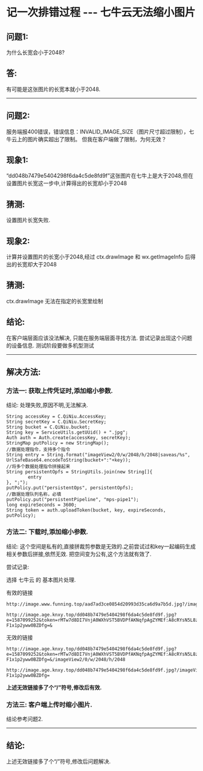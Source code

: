 # 记一次排错过程 --- 七牛云无法缩小图片
 

## 问题1:
为什么长宽会小于2048?

## 答:
有可能是这张图片的长宽本就小于2048.

---------------------------------

## 问题2:
服务端报400错误，错误信息：INVALID_IMAGE_SIZE（图片尺寸超过限制），七牛云上的图片确实超出了限制。
但我在客户端做了限制，为何无效？

## 现象1:
“dd048b7479e5404298f6da4c5de8fd9f”这张图片在七牛上是大于2048,但在设置图片长宽这一步中,计算得出的长宽却小于2048

## 猜测:
设置图片长宽失败.

## 现象2:
计算并设置图片的长宽小于2048,经过 ctx.drawImage 和 wx.getImageInfo 后得出的长宽却大于2048

## 猜测:
ctx.drawImage 无法在指定的长宽里绘制

## 结论:
在客户端层面应该没法解决, 只能在服务端层面寻找方法.
尝试记录出现这个问题的设备信息.
测试阶段要做多机型测试

---------------------------------

## 解决方法:

### 方法一: 获取上传凭证时,添加缩小参数.

结论: 处理失败,原因不明,无法解决.

`````
String accessKey = C.QiNiu.AccessKey;
String secretKey = C.QiNiu.SecretKey;
String bucket = C.QiNiu.bucket;
String key = ServiceUtils.getUUid() + ".jpg";
Auth auth = Auth.create(accessKey, secretKey);
StringMap putPolicy = new StringMap();
//数据处理指令，支持多个指令
String entry = String.format("imageView2/0/w/2048/h/2048|saveas/%s", UrlSafeBase64.encodeToString(bucket+":"+key));
//将多个数据处理指令拼接起来
String persistentOpfs = StringUtils.join(new String[]{
        entry
}, ";");
putPolicy.put("persistentOps", persistentOpfs);
//数据处理队列名称，必填
putPolicy.put("persistentPipeline", "mps-pipe1");
long expireSeconds = 3600;
String token = auth.uploadToken(bucket, key, expireSeconds, putPolicy);
`````

### 方法二: 下载时,添加缩小参数.


结论: 这个空间是私有的,直接拼裁剪参数是无效的.之前尝试过和key一起编码生成相关参数后拼接,依然无效.
把空间变为公有,这个方法就有效了.

尝试记录:

选择 七牛云 的 基本图片处理.

有效的链接
`````
http://image.www.funning.top/aad7ad3ce0854d20993d35ca6d9a7b5d.jpg?/imageView2/0/w/2048/h/2048

http://image.age.knxy.top/dd048b7479e5404298f6da4c5de8fd9f.jpg?e=1587099252&token=rMTw7d8DI7VnjA0WXhVST5BVDPfAKNqfpAgZYMEf:A8cRYsN5L8z-F1x1p2yww0BZDfg=&

`````

无效的链接
`````
http://image.age.knxy.top/dd048b7479e5404298f6da4c5de8fd9f.jpg?e=1587099252&token=rMTw7d8DI7VnjA0WXhVST5BVDPfAKNqfpAgZYMEf:A8cRYsN5L8z-F1x1p2yww0BZDfg=&/imageView2/0/w/2048/h/2048

http://image.age.knxy.top/dd048b7479e5404298f6da4c5de8fd9f.jpg?/imageView2/0/w/2048/h/2048&e=1587099252&token=rMTw7d8DI7VnjA0WXhVST5BVDPfAKNqfpAgZYMEf:A8cRYsN5L8z-F1x1p2yww0BZDfg=
`````

**上述无效链接多了个“/”符号,修改后有效.**


### 方法三: 客户端上传时缩小图片.

结论参考问题2.

---------------------------------
  
## 结论:
上述无效链接多了个“/”符号,修改后问题解决.